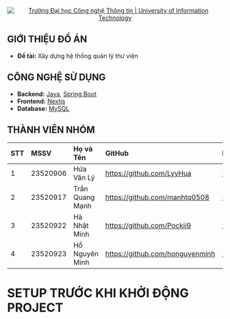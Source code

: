 <p align="center">
  <a href="https://www.uit.edu.vn/" title="Trường Đại học Công nghệ Thông tin" style="border: none;">
    <img src="https://i.imgur.com/WmMnSRt.png" alt="Trường Đại học Công nghệ Thông tin | University of Information Technology">
  </a>
</p>



## GIỚI THIỆU ĐỒ ÁN

-    **Đề tài:** Xây dựng hệ thống quản lý thư viện

## CÔNG NGHỆ SỬ DỤNG

-    **Backend:** [Java](https://www.java.com/en/), [Spring Boot](https://docs.spring.io/spring-boot/docs/current/reference/htmlsingle/)
-    **Frontend:** [Nextjs](https://nextjs.org/)
-    **Database:** [MySQL](https://www.mysql.com/)

## THÀNH VIÊN NHÓM

| STT | MSSV     | Họ và Tên            | GitHub                            | Email                  |
| :-- | :------- | :------------------- | :-------------------------------- | :--------------------- |
| 1   | 23520906 | Hứa Văn Lý           | https://github.com/LyyHua         | 23520906@gm.uit.edu.vn |
| 2   | 23520917 | Trần Quang Mạnh      | https://github.com/manhtq0508     | 23520917@gm.uit.edu.vn |
| 3   | 23520922 | Hà Nhật Minh         | https://github.com/Pockii9        | 23520922@gm.uit.edu.vn |
| 4   | 23520923 | Hồ Nguyên Minh       | https://github.com/honguyenminh   | 23520923@gm.uit.edu.vn |

# SETUP TRƯỚC KHI KHỞI ĐỘNG PROJECT
